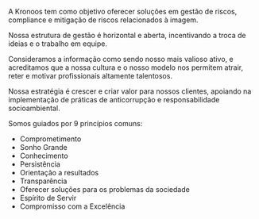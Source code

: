 A Kronoos tem como objetivo oferecer soluções em gestão de riscos, compliance e mitigação de riscos relacionados à imagem.

Nossa estrutura de gestão é horizontal e aberta, incentivando a troca de ideias e o trabalho em equipe.

Consideramos a informação como sendo nosso mais valioso ativo, e acreditamos que a nossa cultura e o nosso modelo nos permitem atrair, reter e motivar profissionais altamente talentosos.

Nossa estratégia é crescer e criar valor para nossos clientes, apoiando na implementação de práticas de anticorrupção e responsabilidade socioambiental.

Somos guiados por 9 princípios comuns:

* Comprometimento
* Sonho Grande
* Conhecimento
* Persistência
* Orientação a resultados
* Transparência
* Oferecer soluções para os problemas da sociedade
* Espírito de Servir
* Compromisso com a Excelência
